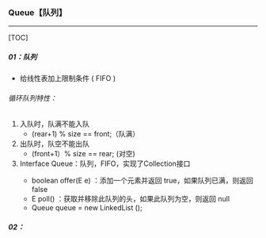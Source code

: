 ### Queue【队列】

------

[TOC]

##### 01：队列

- 给线性表加上限制条件 ( FIFO )

###### 循环队列特性：

1. 入队时，队满不能入队
   - (rear+1) % size == front;（队满）
2. 出队时，队空不能出队
   - (front+1）% size == rear; (对空)
3. Interface Queue<E>：队列，FIFO，实现了Collection接口
   - boolean offer(E e) ：添加一个元素并返回 true，如果队列已满，则返回false
   - E poll() ：获取并移除此队列的头，如果此队列为空，则返回 null
   - Queue<String>  queue = new LinkedList <String> ();

##### 02：